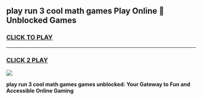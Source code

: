 
## play run 3 cool math games Play Online 👋 Unblocked Games
<h3>
<a href="https://news.freeplayer.one?title=play_run_3_cool_math_games&ref=17CMG">CLICK TO PLAY</a></h3>
<hr>

<h3>
<a href="https://news.freeplayer.one?title=play_run_3_cool_math_games&ref=17CMG">CLICK 2 PLAY</a>
  
</h3>

<a href="https://news.freeplayer.one?title=play_run_3_cool_math_games&ref=17CMG/"><img src="https://clearcache.store/games.png"></a>


**play run 3 cool math games games unblocked: Your Gateway to Fun and Accessible Online Gaming**
